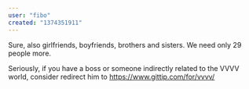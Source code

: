 ```yaml
---
user: "fibo"
created: "1374351911"
---
```


Sure, also girlfriends, boyfriends, brothers and sisters. We need only 29 people more.

Seriously, if you have a boss or someone indirectly related to the VVVV world, consider redirect him to https://www.gittip.com/for/vvvv/
